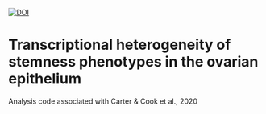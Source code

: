 [![DOI](https://zenodo.org/badge/274134404.svg)](https://zenodo.org/badge/latestdoi/274134404)
# Transcriptional heterogeneity of stemness phenotypes in the ovarian epithelium
Analysis code associated with Carter &amp; Cook et al., 2020

